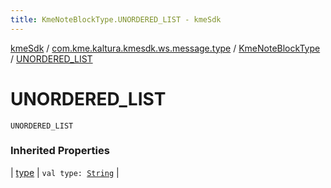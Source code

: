 ```yaml
---
title: KmeNoteBlockType.UNORDERED_LIST - kmeSdk
---
```


[kmeSdk](../../index.html) / [com.kme.kaltura.kmesdk.ws.message.type](../index.html) / [KmeNoteBlockType](index.html) / [UNORDERED_LIST](./-u-n-o-r-d-e-r-e-d_-l-i-s-t.html)

# UNORDERED_LIST

`UNORDERED_LIST`

### Inherited Properties

| [type](type.html) | `val type: `[`String`](https://kotlinlang.org/api/latest/jvm/stdlib/kotlin/-string/index.html) |

